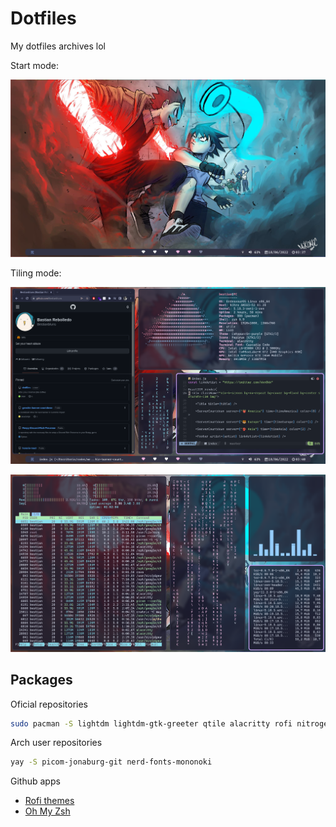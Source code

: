 # Dotfiles

My dotfiles archives lol

Start mode:

![App Screenshot](_img1.png)

Tiling mode:

![App Screenshot](_img2.png)

![App Screenshot](_img3.png)

## Packages

Oficial repositories

```bash
sudo pacman -S lightdm lightdm-gtk-greeter qtile alacritty rofi nitrogen pamixer brightnessctl network-manager-applet thunar glib2 gvfs zsh numlockx ttf-cascadia-code noto-fonts-emoji
```

Arch user repositories
```bash
yay -S picom-jonaburg-git nerd-fonts-mononoki
```

Github apps
- [Rofi themes](https://github.com/adi1090x/rofi)
- [Oh My Zsh](https://github.com/ohmyzsh/ohmyzsh)
